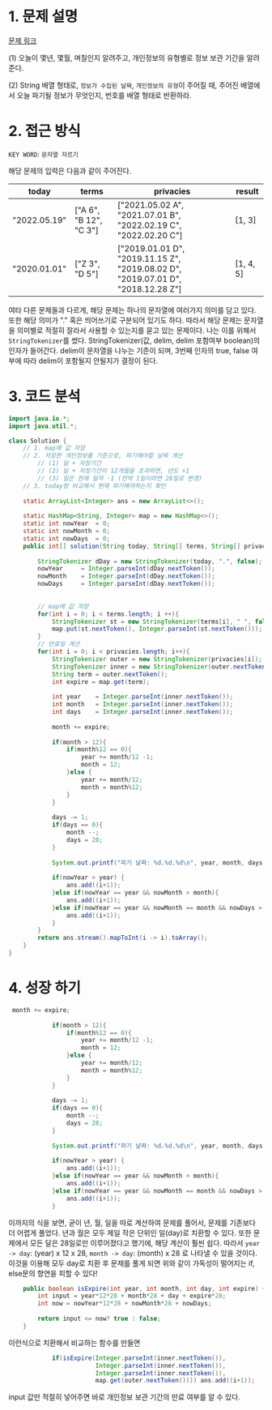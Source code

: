 # 1. 문제 설명

[문제 링크](https://school.programmers.co.kr/learn/courses/30/lessons/150370)

(1) 오늘이 몇년, 몇월, 며칠인지 알려주고, 개인정보의 유형별로 정보 보관 기간을 알려준다.  

(2) String 배열 형태로, `정보가 수집된 날짜`, `개인정보의 유형`이 주어질 때, 주어진 배열에서 오늘 파기될 정보가 무엇인지, 번호를 배열 형태로 반환하라. 

# 2. 접근 방식

`KEY WORD`: `문자열 자르기`

해당 문제의 입력은 다음과 같이 주어진다. 

| today        | terms                  | privacies                                                    | result    |
| ------------ | ---------------------- | ------------------------------------------------------------ | --------- |
| "2022.05.19" | ["A 6", "B 12", "C 3"] | ["2021.05.02 A", "2021.07.01 B", "2022.02.19 C", "2022.02.20 C"] | [1, 3]    |
| "2020.01.01" | ["Z 3", "D 5"]         | ["2019.01.01 D", "2019.11.15 Z", "2019.08.02 D", "2019.07.01 D", "2018.12.28 Z"] | [1, 4, 5] |

여타 다른 문제들과 다르게, 해당 문제는 하나의 문자열에 여러가지 의미를 담고 있다. 또한 해당 의미가 "." 혹은 띄어쓰기로 구분되어 있기도 하다. 
  따라서 해당 문제는 문자열을 의미별로 적절히 잘라서 사용할 수 있는지를 묻고 있는 문제이다. 나는 이를 위해서 `StringTokenizer`를 썼다. StringTokenizer(값, delim, delim 포함여부 boolean)의 인자가 들어간다. delim이 문자열을 나누는 기준이 되며, 3번째 인자의 true, false 여부에 따라 delim이 포함될지 안될지가 결정이 된다.

# 3. 코드 분석

```java
import java.io.*;
import java.util.*;

class Solution {
    // 1. map에 값 저장 
    // 2. 저장한 개인정보를 기준으로, 파기해야할 날짜 계산 
        // (1) 달 + 저장기간 
        // (2) 달 + 저장기간이 12개월을 초과하면, 년도 +1
        // (3) 일은 현재 일자 -1 (만약 1일이라면 28일로 변경)
    // 3. today랑 비교해서 현재 파기해야하는지 확인
    
    static ArrayList<Integer> ans = new ArrayList<>();
    
    static HashMap<String, Integer> map = new HashMap<>();
    static int nowYear  = 0;
    static int nowMonth = 0;
    static int nowDays  = 0;
    public int[] solution(String today, String[] terms, String[] privacies) {
        
        StringTokenizer dDay = new StringTokenizer(today, ".", false);
        nowYear     = Integer.parseInt(dDay.nextToken());
        nowMonth    = Integer.parseInt(dDay.nextToken());
        nowDays     = Integer.parseInt(dDay.nextToken());
        
        
        // map에 값 저장
        for(int i = 0; i < terms.length; i ++){
            StringTokenizer st = new StringTokenizer(terms[i], " ", false);
            map.put(st.nextToken(), Integer.parseInt(st.nextToken()));
        }
        // 만료일 계산
        for(int i = 0; i < privacies.length; i++){
            StringTokenizer outer = new StringTokenizer(privacies[i]);
            StringTokenizer inner = new StringTokenizer(outer.nextToken(), ".", false);
            String term = outer.nextToken();
            int expire = map.get(term);
            
            int year    = Integer.parseInt(inner.nextToken());
            int month   = Integer.parseInt(inner.nextToken());
            int days    = Integer.parseInt(inner.nextToken());
            
            month += expire;
            
            if(month > 12){
                if(month%12 == 0){
                    year += month/12 -1;
                    month = 12;
                }else {
                    year += month/12;
                    month = month%12;
                }
            }
            
            days -= 1; 
            if(days == 0){
                month --;
                days = 28;
            }
            
            System.out.printf("파기 날짜: %d.%d.%d\n", year, month, days);
            
            if(nowYear > year) {
                ans.add((i+1)); 
            }else if(nowYear == year && nowMonth > month){
                ans.add((i+1)); 
            }else if(nowYear == year && nowMonth == month && nowDays > days){
                ans.add((i+1)); 
            }
        }
        return ans.stream().mapToInt(i -> i).toArray();
    }
}
```

# 4. 성장 하기

```java
 month += expire;
            
            if(month > 12){
                if(month%12 == 0){
                    year += month/12 -1;
                    month = 12;
                }else {
                    year += month/12;
                    month = month%12;
                }
            }
            
            days -= 1; 
            if(days == 0){
                month --;
                days = 28;
            }
            
            System.out.printf("파기 날짜: %d.%d.%d\n", year, month, days);
            
            if(nowYear > year) {
                ans.add((i+1)); 
            }else if(nowYear == year && nowMonth > month){
                ans.add((i+1)); 
            }else if(nowYear == year && nowMonth == month && nowDays > days){
                ans.add((i+1)); 
            }
```

이까지의 식을 보면, 굳이 년, 월, 일을 따로 계산하여 문제를 풀어서, 문제를 기존보다 더 어렵게 풀었다. 년과 월은 모두 제일 작은 단위인 일(day)로 치환할 수 있다. 또한 문제에서 모든 달은 28일로만 이루어졌다고 했기에, 해당 계산이 훨씬 쉽다. 따라서 `year -> day`: (year) x 12 x 28, `month -> day`: (month) x 28 로 나타낼 수 있을 것이다. 이것을 이용해 모두 day로 치환 후 문제를 풀게 되면 위와 같이 가독성이 떨어지는 if, else문의 향연을 피할 수 있다! 

 ```java
     public boolean isExpire(int year, int month, int day, int expire) {
         int input = year*12*28 + month*28 + day + expire*28; 
         int now = nowYear*12*28 + nowMonth*28 + nowDays; 
         
         return input <= now? true : false;
     }
 ```

이런식으로 치환해서 비교하는 함수를 만들면

```java
            if(isExpire(Integer.parseInt(inner.nextToken()),
                        Integer.parseInt(inner.nextToken()),
                        Integer.parseInt(inner.nextToken()), 
                        map.get(outer.nextToken()))) ans.add((i+1));
```

input 값만 적절히 넣어주면 바로 개인정보 보관 기간의 만료 여부를 알 수 있다. 

